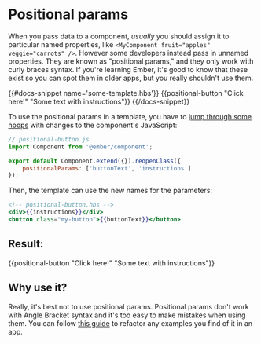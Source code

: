 # Positional params

When you pass data to a component, _usually_ you should assign it to particular named properties, like `<MyComponent fruit="apples" veggie="carrots" />`. However some developers instead pass in unnamed properties. They are known as "positional params," and they only work with curly braces syntax. If you're learning Ember, it's good to know that these exist so you can spot them in older apps, but you really shouldn't use them.

{{#docs-snippet name='some-template.hbs'}}
{{positional-button "Click here!" "Some text with instructions"}}
{{/docs-snippet}}

To use the positional params in a template, you have to [jump through some hoops](https://guides.emberjs.com/v2.13.0/components/passing-properties-to-a-component/#toc_positional-params) with changes to the component's JavaScript:

```js
// positional-button.js
import Component from '@ember/component';

export default Component.extend({}).reopenClass({
    positionalParams: ['buttonText', 'instructions']
});
```

Then, the template can use the new names for the parameters:

```hbs
<!-- positional-button.hbs -->
<div>{{instructions}}</div>
<button class="my-button">{{buttonText}}</button>
```

## Result:

{{positional-button "Click here!" "Some text with instructions"}}

## Why use it?

Really, it's best not to use positional params. Positional params don't work with Angle Bracket syntax and it's too easy to make mistakes when using them. You can follow [this guide](https://guides.emberjs.com/release/reference/syntax-conversion-guide/) to refactor any examples you find of it in an app.
